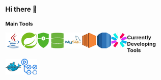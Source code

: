 ## Hi there 👋

### Main Tools
<div width="100%">
  <img align="left" src="https://raw.githubusercontent.com/ydmins/YdMinS/main/icons/java.png" alt="java" height="50px"/>
  <img align="left" src="https://raw.githubusercontent.com/ydmins/YdMinS/main/icons/spring.png" alt="spring" height="50px"/>
  <img align="left" src="https://raw.githubusercontent.com/ydmins/YdMinS/main/icons/spring-security.png" alt="spring security" height="50px"/>
  <img align="left" src="https://raw.githubusercontent.com/ydmins/YdMinS/main/icons/spring-data-jpa.png" alt="spring data jpa" height="50px"/>
  <img align="left" src="https://raw.githubusercontent.com/ydmins/YdMinS/main/icons/mysql.png" alt="mysql" height="50px"/>
  <img align="left" src="https://raw.githubusercontent.com/ydmins/YdMinS/main/icons/aws-ec2.png" alt="aws ec2" height="50px"/>
  <img align="left" src="https://raw.githubusercontent.com/ydmins/YdMinS/main/icons/aws-rds.png" alt="aws rds" height="50px"/>
  <img align="left" src="https://raw.githubusercontent.com/ydmins/YdMinS/main/icons/jwt.png" alt="jwt" height="50px"/>
</div>


### Currently Developing Tools
<div width="100%">
  <img align="left" src="https://raw.githubusercontent.com/ydmins/YdMinS/main/icons/docker.png" alt="docker" height="50px"/>
  <img align="left" src="https://raw.githubusercontent.com/ydmins/YdMinS/main/icons/github-actions.png" alt="github actions" height="50px"/>
</div>

<!--
**Do-oya/Do-oya** is a ✨ _special_ ✨ repository because its `README.md` (this file) appears on your GitHub profile.

Here are some ideas to get you started:

- 🔭 I’m currently working on ...
- 🌱 I’m currently learning ...
- 👯 I’m looking to collaborate on ...
- 🤔 I’m looking for help with ...
- 💬 Ask me about ...
- 📫 How to reach me: ...
- 😄 Pronouns: ...
- ⚡ Fun fact: ...
-->

